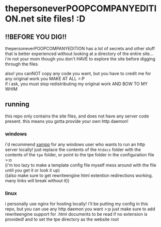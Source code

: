 # thepersoneverPOOPCOMPANYEDITION.net site files! :D 

## !!BEFORE YOU DIG!!
thepersoneverPOOPCOMPANYEDITION has a lot of secrets and other stuff that is better experienced without looking at a directory of the entire site... i'm not your mom though you don't HAVE to explore the site before digging through the files

also! you canNOT copy any code you want, but you have to credit me for any original work you MAKE AT ALL >:P\
if i ask, you must stop redistributing my original work AND BOW TO MY WHIM

## running

this repo only contains the site files, and does not have any server code present. this means you gotta provide your own http daemon!

### windows

i'd recommend [xampp](https://www.apachefriends.org/) for any windows user who wants to run an http server locally! just replace the contents of the ``htdocs`` folder with the contents of the ``tpe`` folder, or point to the tpe folder in the configuration file >:o\
(i'm too lazy to make a template config file myself mess around with the file until you get it or look it up)\
((also make sure to get rewriteengine html extention redirections working. many links will break without it))

### linux

i personally use nginx for hosting locally! i'll be putting my config in this repo, but you can use any http daemon you want >:p
just make sure to add rewriteengine support for .html documents to be read if no extension is provided! and to set the tpe directory as the website root
